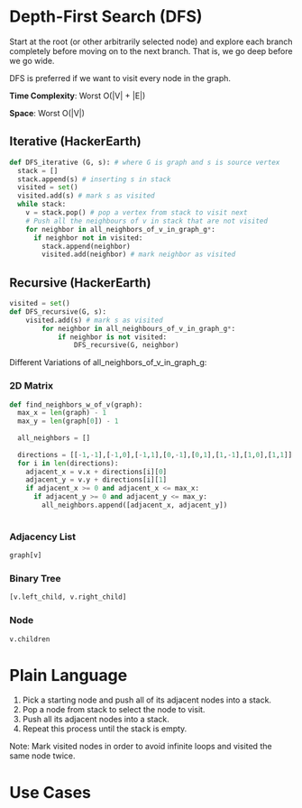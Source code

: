 # Depth-First Search (DFS)

Start at the root (or other arbitrarily selected node) and explore each branch completely before moving on 
to the next branch. That is, we go deep before we go wide.

DFS is preferred if we want to visit every node in the graph.

**Time Complexity**: Worst O(|V| + |E|)

**Space**: Worst O(|V|)

## Iterative (HackerEarth)
```python
def DFS_iterative (G, s): # where G is graph and s is source vertex
  stack = []
  stack.append(s) # inserting s in stack 
  visited = set()
  visited.add(s) # mark s as visited
  while stack:
    v = stack.pop() # pop a vertex from stack to visit next
    # Push all the neighbours of v in stack that are not visited   
    for neighbor in all_neighbors_of_v_in_graph_g*:
      if neighbor not in visited:
        stack.append(neighbor)
        visited.add(neighbor) # mark neighbor as visited
```


## Recursive (HackerEarth)
```python
visited = set()
def DFS_recursive(G, s):
    visited.add(s) # mark s as visited
        for neighbor in all_neighbours_of_v_in_graph_g*:
            if neighbor is not visited:
                DFS_recursive(G, neighbor)
```

Different Variations of all_neighbors_of_v_in_graph_g:

### 2D Matrix
```python
def find_neighbors_w_of_v(graph):
  max_x = len(graph) - 1
  max_y = len(graph[0]) - 1
  
  all_neighbors = []
  
  directions = [[-1,-1],[-1,0],[-1,1],[0,-1],[0,1],[1,-1],[1,0],[1,1]]
  for i in len(directions):
    adjacent_x = v.x + directions[i][0]
    adjacent_y = v.y + directions[i][1]
    if adjacent_x >= 0 and adjacent_x <= max_x:
      if adjacent_y >= 0 and adjacent_y <= max_y:
        all_neighbors.append([adjacent_x, adjacent_y])
    
```

### Adjacency List
```python
graph[v]
```

### Binary Tree
```python
[v.left_child, v.right_child]
```

### Node
```python
v.children
```


# Plain Language

1. Pick a starting node and push all of its adjacent nodes into a stack.
2. Pop a node from stack to select the node to visit.
3. Push all its adjacent nodes into a stack.
4. Repeat this process until the stack is empty.

Note: Mark visited nodes in order to avoid infinite loops and visited the same node twice.

# Use Cases
